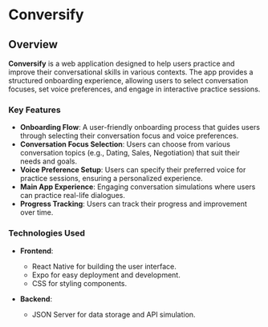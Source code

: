 # Conversify

## Overview

**Conversify** is a web application designed to help users practice and improve their conversational skills in various contexts. The app provides a structured onboarding experience, allowing users to select conversation focuses, set voice preferences, and engage in interactive practice sessions.

### Key Features

- **Onboarding Flow**: A user-friendly onboarding process that guides users through selecting their conversation focus and voice preferences.
- **Conversation Focus Selection**: Users can choose from various conversation topics (e.g., Dating, Sales, Negotiation) that suit their needs and goals.
- **Voice Preference Setup**: Users can specify their preferred voice for practice sessions, ensuring a personalized experience.
- **Main App Experience**: Engaging conversation simulations where users can practice real-life dialogues.
- **Progress Tracking**: Users can track their progress and improvement over time.

### Technologies Used

- **Frontend**: 
  - React Native for building the user interface.
  - Expo for easy deployment and development.
  - CSS for styling components.
  
- **Backend**:
  - JSON Server for data storage and API simulation.


